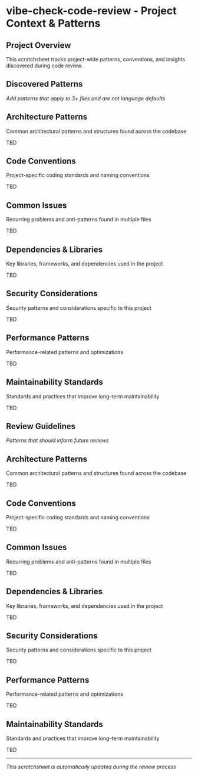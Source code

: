 # vibe-check-code-review - Project Context & Patterns

## Project Overview
This scratchsheet tracks project-wide patterns, conventions, and insights discovered during code review.

## Discovered Patterns
*Add patterns that apply to 3+ files and are not language defaults*

## Architecture Patterns

Common architectural patterns and structures found across the codebase

TBD

## Code Conventions

Project-specific coding standards and naming conventions

TBD

## Common Issues

Recurring problems and anti-patterns found in multiple files

TBD

## Dependencies & Libraries

Key libraries, frameworks, and dependencies used in the project

TBD

## Security Considerations

Security patterns and considerations specific to this project

TBD

## Performance Patterns

Performance-related patterns and optimizations

TBD

## Maintainability Standards

Standards and practices that improve long-term maintainability

TBD


## Review Guidelines
*Patterns that should inform future reviews*

## Architecture Patterns

Common architectural patterns and structures found across the codebase

TBD

## Code Conventions

Project-specific coding standards and naming conventions

TBD

## Common Issues

Recurring problems and anti-patterns found in multiple files

TBD

## Dependencies & Libraries

Key libraries, frameworks, and dependencies used in the project

TBD

## Security Considerations

Security patterns and considerations specific to this project

TBD

## Performance Patterns

Performance-related patterns and optimizations

TBD

## Maintainability Standards

Standards and practices that improve long-term maintainability

TBD


---
*This scratchsheet is automatically updated during the review process*